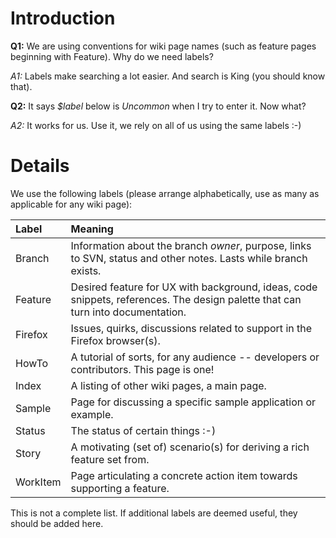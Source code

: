 # Introduction #

**Q1:** We are using conventions for wiki page names (such as feature pages beginning with Feature). Why do we need labels?

_A1:_ Labels make searching a lot easier. And search is King (you should know that).

**Q2:** It says _$label_ below is _Uncommon_ when I try to enter it. Now what?

_A2:_ It works for us. Use it, we rely on all of us using the same labels :-)

# Details #

We use the following labels (please arrange alphabetically, use as many as applicable for any wiki page):

| **Label** | **Meaning** |
|:----------|:------------|
| Branch | Information about the branch _owner_, purpose, links to SVN, status and other notes. Lasts while branch exists. |
| Feature | Desired feature for UX with background, ideas, code snippets, references. The design palette that can turn into documentation. |
| Firefox | Issues, quirks, discussions related to support in the Firefox browser(s). |
| HowTo | A tutorial of sorts, for any audience -- developers or contributors. This page is one! |
| Index | A listing of other wiki pages, a main page. |
| Sample | Page for discussing a specific sample application or example. |
| Status | The status of certain things :-) |
| Story | A motivating (set of) scenario(s) for deriving a rich feature set from. |
| WorkItem | Page articulating a concrete action item towards supporting a feature. |

This is not a complete list. If additional labels are deemed useful, they should be added here.